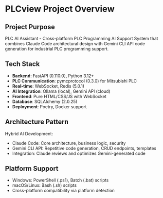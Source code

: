 # PLCview Project Overview

## Project Purpose
PLC AI Assistant - Cross-platform PLC Programming AI Support System that combines Claude Code architectural design with Gemini CLI API code generation for industrial PLC programming support.

## Tech Stack
- **Backend**: FastAPI (0.110.0), Python 3.12+
- **PLC Communication**: pymcprotocol (0.3.0) for Mitsubishi PLC
- **Real-time**: WebSocket, Redis (5.0.1)
- **AI Integration**: Ollama (local), Gemini API (cloud)
- **Frontend**: Pure HTML/CSS/JS with WebSocket
- **Database**: SQLAlchemy (2.0.25)
- **Deployment**: Poetry, Docker support

## Architecture Pattern
Hybrid AI Development:
- Claude Code: Core architecture, business logic, security
- Gemini CLI API: Repetitive code generation, CRUD endpoints, templates
- Integration: Claude reviews and optimizes Gemini-generated code

## Platform Support
- Windows: PowerShell (.ps1), Batch (.bat) scripts
- macOS/Linux: Bash (.sh) scripts
- Cross-platform compatibility via platform detection